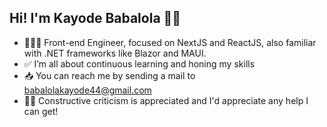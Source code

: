 ## Hi! I'm Kayode Babalola 👋🏾


- 👨🏾‍💻 Front-end Engineer, focused on NextJS and ReactJS, also familiar with .NET frameworks like Blazor and MAUI.
- ✅ I’m all about continuous learning and honing my skills
- 📥 You can reach me by sending a mail to babalolakayode44@gmail.com
- 🙏🏾 Constructive criticism is appreciated and I'd appreciate any help I can get!

<!---
kayode-dev/kayode-dev is a  special  repository because its `README.md` (this file) appears on your GitHub profile.
You can click the Preview link to take a look at your changes.
--->
